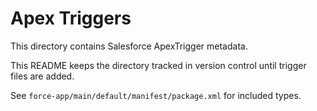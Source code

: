 # Apex Triggers

This directory contains Salesforce ApexTrigger metadata.

This README keeps the directory tracked in version control until trigger files are added.

See `force-app/main/default/manifest/package.xml` for included types.
